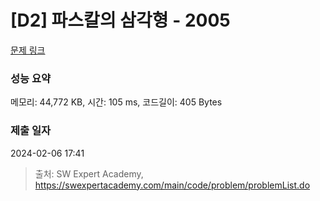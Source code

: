 # [D2] 파스칼의 삼각형 - 2005 

[문제 링크](https://swexpertacademy.com/main/code/problem/problemDetail.do?contestProbId=AV5P0-h6Ak4DFAUq) 

### 성능 요약

메모리: 44,772 KB, 시간: 105 ms, 코드길이: 405 Bytes

### 제출 일자

2024-02-06 17:41



> 출처: SW Expert Academy, https://swexpertacademy.com/main/code/problem/problemList.do